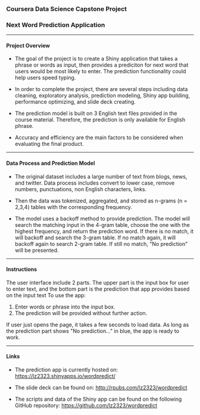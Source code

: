 ### Coursera Data Science Capstone Project
### Next Word Prediction Application 

***** 

#### Project Overview 

- The goal of the project is to create a Shiny application that takes a phrase or words as input, then provides a prediciton for next word that users would be most likely to enter. The prediction functionality could help users speed typing.

- In order to complete the project, there are several steps including data cleaning, exploratory analysis, prediction modeling, Shiny app building, performance optimizing, and slide deck creating.  

- The prediction model is built on 3 English text files provided in the course material. Therefore, the prediction is only available for English phrase. 

- Accuracy and efficiency are the main factors to be considered when evaluating the final product. 

*****

#### Data Process and Prediction Model 

- The original dataset includes a large number of text from blogs, news, and twitter. Data process includes convert to lower case, remove numbers, punctuations, non English characters, links.  

- Then the data was tokenized, aggregated, and stored as n-grams (n = 2,3,4) tables with the corresponding frequency. 

- The model uses a backoff method to provide prediction. The model will search the matching input in the 4-gram table, choose the one with the highest frequency, and return the prediction word. If there is no match, it will backoff and search the 3-gram table. If no match again, it will backoff again to search 2-gram table. If still no match, "No prediction" will be presented. 

***** 


#### Instructions 

The user interface include 2 parts. The upper part is the input box for user to enter text, and the bottom part is the prediction that app provides based on the input text To use the app:

1. Enter words or phrase into the input box.
2. The prediction will be provided without further action.

If user just opens the page, it takes a few seconds to load data. As long as the prediction part shows "No prediction..." in blue, the app is ready to work. 

***** 

#### Links 

- The prediction app is currently hosted on: https://lz2323.shinyapps.io/wordpredict/ 

- The slide deck can be found on: http://rpubs.com/lz2323/wordpredict 

- The scripts and data of the Shiny app can be found on the following GitHub repository: https://github.com/lz2323/wordpredict


